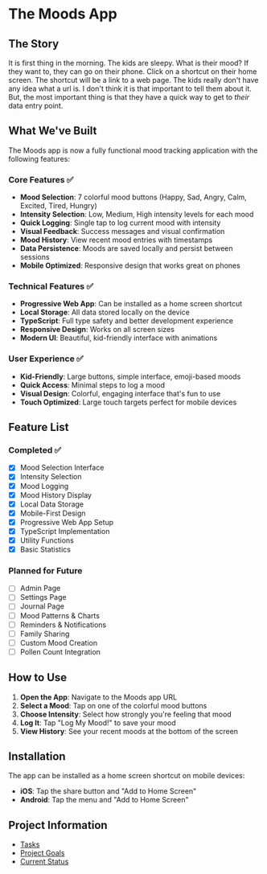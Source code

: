 # The Moods App

## The Story

It is first thing in the morning. The kids are sleepy. What is their mood?
If they want to, they can go on their phone. Click on a shortcut on their home screen.
The shortcut will be a link to a web page. The kids really don't have any idea what a url is.
I don't think it is that important to tell them about it. But, the most important thing is that they have a quick way to get to _their_ data entry point.

## What We've Built

The Moods app is now a fully functional mood tracking application with the following features:

### Core Features ✅

- **Mood Selection**: 7 colorful mood buttons (Happy, Sad, Angry, Calm, Excited, Tired, Hungry)
- **Intensity Selection**: Low, Medium, High intensity levels for each mood
- **Quick Logging**: Single tap to log current mood with intensity
- **Visual Feedback**: Success messages and visual confirmation
- **Mood History**: View recent mood entries with timestamps
- **Data Persistence**: Moods are saved locally and persist between sessions
- **Mobile Optimized**: Responsive design that works great on phones

### Technical Features ✅

- **Progressive Web App**: Can be installed as a home screen shortcut
- **Local Storage**: All data stored locally on the device
- **TypeScript**: Full type safety and better development experience
- **Responsive Design**: Works on all screen sizes
- **Modern UI**: Beautiful, kid-friendly interface with animations

### User Experience ✅

- **Kid-Friendly**: Large buttons, simple interface, emoji-based moods
- **Quick Access**: Minimal steps to log a mood
- **Visual Design**: Colorful, engaging interface that's fun to use
- **Touch Optimized**: Large touch targets perfect for mobile devices

## Feature List

### Completed ✅

- [x] Mood Selection Interface
- [x] Intensity Selection
- [x] Mood Logging
- [x] Mood History Display
- [x] Local Data Storage
- [x] Mobile-First Design
- [x] Progressive Web App Setup
- [x] TypeScript Implementation
- [x] Utility Functions
- [x] Basic Statistics

### Planned for Future

- [ ] Admin Page
- [ ] Settings Page
- [ ] Journal Page
- [ ] Mood Patterns & Charts
- [ ] Reminders & Notifications
- [ ] Family Sharing
- [ ] Custom Mood Creation
- [ ] Pollen Count Integration

## How to Use

1. **Open the App**: Navigate to the Moods app URL
2. **Select a Mood**: Tap on one of the colorful mood buttons
3. **Choose Intensity**: Select how strongly you're feeling that mood
4. **Log It**: Tap "Log My Mood!" to save your mood
5. **View History**: See your recent moods at the bottom of the screen

## Installation

The app can be installed as a home screen shortcut on mobile devices:

- **iOS**: Tap the share button and "Add to Home Screen"
- **Android**: Tap the menu and "Add to Home Screen"

## Project Information

- [Tasks](/doc/tasks.md)
- [Project Goals](/doc/goals.md)
- [Current Status](#what-weve-built)

